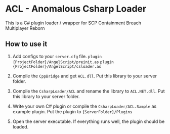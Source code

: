 
# ACL - Anomalous Csharp Loader

This is a C# plugin loader / wrapper for SCP Containment Breach Multiplayer Reborn


## How to use it

1. Add configs to your `server.cfg` file.
`plugin {ProjectFolder}/AngelScript/preinit.as`
`plugin {ProjectFolder}/AngelScript/csloader.as`

2. Compile the `CppBridge` and get `ACL.dll`. Put this library to your server folder.

3. Compile the `CsharpLoader/ACL` and rename the library to `ACL.NET.dll`. Put this library to your server folder.

4. Write your own C# plugin or compile the `CsharpLoader/ACL.Sample` as example plugin. Put the plugin to `{ServerFolder}/Plugins`

5. Open the server executable. If everything runs well, the plugin should be loaded.

